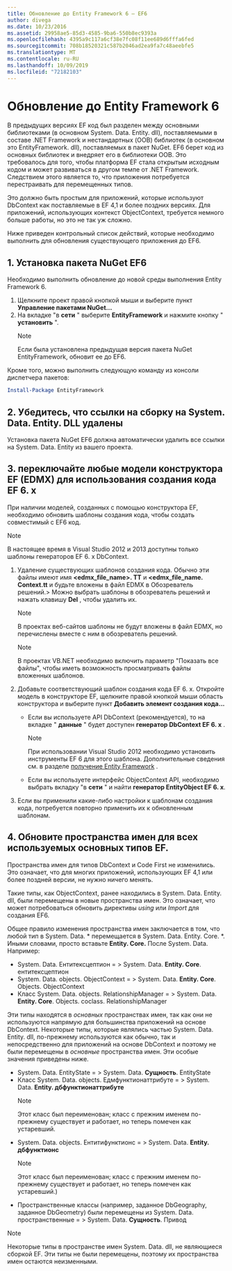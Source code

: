 ```yaml
---
title: Обновление до Entity Framework 6 — EF6
author: divega
ms.date: 10/23/2016
ms.assetid: 29958ae5-85d3-4585-9ba6-550b8ec9393a
ms.openlocfilehash: 4395a9c117a6cf38e7fc08f11ee689d6fffa6fed
ms.sourcegitcommit: 708b18520321c587b2046ad2ea9fa7c48aeebfe5
ms.translationtype: MT
ms.contentlocale: ru-RU
ms.lasthandoff: 10/09/2019
ms.locfileid: "72182103"
---
```

# <a name="upgrading-to-entity-framework-6"></a>Обновление до Entity Framework 6

В предыдущих версиях EF код был разделен между основными библиотеками (в основном System. Data. Entity. dll), поставляемыми в составе .NET Framework и нестандартных (OOB) библиотек (в основном это EntityFramework. dll), поставляемых в пакет NuGet. EF6 берет код из основных библиотек и внедряет его в библиотеки OOB. Это требовалось для того, чтобы платформа EF стала открытым исходным кодом и может развиваться в другом темпе от .NET Framework. Следствием этого является то, что приложения потребуется перестраивать для перемещенных типов.

Это должно быть простым для приложений, которые используют DbContext как поставляемые в EF 4,1 и более поздних версиях. Для приложений, использующих контекст ObjectContext, требуется немного больше работы, но это не так уж сложно.

Ниже приведен контрольный список действий, которые необходимо выполнить для обновления существующего приложения до EF6.

## <a name="1-install-the-ef6-nuget-package"></a>1. Установка пакета NuGet EF6

Необходимо выполнить обновление до новой среды выполнения Entity Framework 6.

1. Щелкните проект правой кнопкой мыши и выберите пункт **Управление пакетами NuGet...**  
2. На вкладке "в **сети** " выберите **EntityFramework** и нажмите кнопку " **установить** ".  
   > [!NOTE]
   > Если была установлена предыдущая версия пакета NuGet EntityFramework, обновит ее до EF6.

Кроме того, можно выполнить следующую команду из консоли диспетчера пакетов:

``` powershell
Install-Package EntityFramework
```

## <a name="2-ensure-that-assembly-references-to-systemdataentitydll-are-removed"></a>2. Убедитесь, что ссылки на сборку на System. Data. Entity. DLL удалены

Установка пакета NuGet EF6 должна автоматически удалить все ссылки на System. Data. Entity из вашего проекта.

## <a name="3-swap-any-ef-designer-edmx-models-to-use-ef-6x-code-generation"></a>3. переключайте любые модели конструктора EF (EDMX) для использования создания кода EF 6. x

При наличии моделей, созданных с помощью конструктора EF, необходимо обновить шаблоны создания кода, чтобы создать совместимый с EF6 код.

> [!NOTE]
> В настоящее время в Visual Studio 2012 и 2013 доступны только шаблоны генераторов EF 6. x DbContext.

1. Удаление существующих шаблонов создания кода. Обычно эти файлы имеют имя **\<edmx_file_name\>. TT** и **\<edmx_file_name. Context.tt** и будьте вложены в файл EDMX в Обозреватель решений.\> Можно выбрать шаблоны в обозреватель решений и нажать клавишу **Del** , чтобы удалить их.  
   > [!NOTE]
   > В проектах веб-сайтов шаблоны не будут вложены в файл EDMX, но перечислены вместе с ним в обозреватель решений.  

   > [!NOTE]
   > В проектах VB.NET необходимо включить параметр "Показать все файлы", чтобы иметь возможность просматривать файлы вложенных шаблонов.
2. Добавьте соответствующий шаблон создания кода EF 6. x. Откройте модель в конструкторе EF, щелкните правой кнопкой мыши область конструктора и выберите пункт **Добавить элемент создания кода...**
    - Если вы используете API DbContext (рекомендуется), то на вкладке " **данные** " будет доступен **генератор DbContext EF 6. x** .  
      > [!NOTE]
      > При использовании Visual Studio 2012 необходимо установить инструменты EF 6 для этого шаблона. Дополнительные сведения см. в разделе [получение Entity Framework](~/ef6/fundamentals/install.md) .  

    - Если вы используете интерфейс ObjectContext API, необходимо выбрать вкладку "в **сети** " и найти **генератор EntityObject EF 6. x**.  
3. Если вы применили какие-либо настройки к шаблонам создания кода, потребуется повторно применить их к обновленным шаблонам.

## <a name="4-update-namespaces-for-any-core-ef-types-being-used"></a>4. Обновите пространства имен для всех используемых основных типов EF.

Пространства имен для типов DbContext и Code First не изменились. Это означает, что для многих приложений, использующих EF 4,1 или более поздней версии, не нужно ничего менять.

Такие типы, как ObjectContext, ранее находились в System. Data. Entity. dll, были перемещены в новые пространства имен. Это означает, что может потребоваться обновить директивы *using* или *Import* для создания EF6.

Общее правило изменения пространства имен заключается в том, что любой тип в System. Data. * перемещается в System. Data. Entity. Core. *. Иными словами, просто вставьте **Entity. Core.** После System. Data. Например:

- System. Data. Ентитексцептион = > System. Data. **Entity. Core**. ентитексцептион  
- System. Data. objects. ObjectContext = > System. Data. **Entity. Core**. Objects. ObjectContext  
- Класс System. Data. objects. RelationshipManager = > System. Data. **Entity. Core**. Objects. coclass. RelationshipManager  

Эти типы находятся в *основных* пространствах имен, так как они не используются напрямую для большинства приложений на основе DbContext. Некоторые типы, которые являлись частью System. Data. Entity. dll, по-прежнему используются как обычно, так и непосредственно для приложений на основе DbContext и поэтому не были перемещены в *основные* пространства имен. Эти особые значения приведены ниже.

- System. Data. EntityState = > System. Data. **Сущность**. EntityState  
- Класс System. Data. objects. Едмфунктионаттрибуте = > System. Data. **Entity. дбфунктионаттрибуте**  
  > [!NOTE]
  > Этот класс был переименован; класс с прежним именем по-прежнему существует и работает, но теперь помечен как устаревший.  
- System. Data. objects. Ентитифунктионс = > System. Data. **Entity. дбфунктионс**  
  > [!NOTE]
  > Этот класс был переименован; класс с прежним именем по-прежнему существует и работает, но теперь помечен как устаревший.)  
- Пространственные классы (например, заданное DbGeography, заданное DbGeometry) были перемещены из System. Data. пространственные = > System. Data. **Сущность**. Привод

> [!NOTE]
> Некоторые типы в пространстве имен System. Data. dll, не являющиеся сборкой EF. Эти типы не были перемещены, поэтому их пространства имен остаются неизменными.
